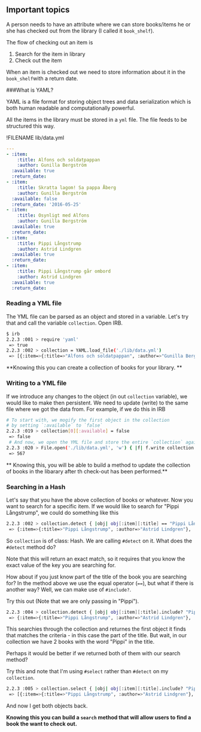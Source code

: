 ## Important topics

A person needs to have an attribute where we can store books/items he or she has checked out from the library (I called it `book_shelf`). 

The flow of checking out an item is
1. Search for the item in library
2. Check out the item

When an item is checked out we need to store information about it in the `book_shelf`with a return date. 

###What is YAML?

YAML is a file format for storing object trees and data serialization which is both human readable and computationally powerful. 

All the items in the library must be stored in a `yml` file. The file feeds to be structured this way.

!FILENAME lib/data.yml
```yml
---
- :item:
    :title: Alfons och soldatpappan
    :author: Gunilla Bergström
  :available: true
  :return_date: 
- :item:
    :title: Skratta lagom! Sa pappa Åberg
    :author: Gunilla Bergström
  :available: false
  :return_date: '2016-05-25'
- :item:
    :title: Osynligt med Alfons
    :author: Gunilla Bergström
  :available: true
  :return_date: 
- :item:
    :title: Pippi Långstrump
    :author: Astrid Lindgren
  :available: true
  :return_date: 
- :item:
    :title: Pippi Långstrump går ombord
    :author: Astrid Lindgren
  :available: true
  :return_date: 
```
### Reading a YML file
The YML file can be parsed as an object and stored in a variable. Let's try that and call the variable `collection`. Open IRB.

```bash
$ irb
2.2.3 :001 > require 'yaml'
 => true 
2.2.3 :002 > collection = YAML.load_file('./lib/data.yml')
 => [{:item=>{:title=>"Alfons och soldatpappan", :author=>"Gunilla Bergström"}, :available=>true, :return_date=>nil}, {:item=>{:title=>"Skratta lagom! Sa pappa Åberg", :author=>"Gunilla Bergström"}, :available=>false, :return_date=>"2016-05-25"}, {:item=>{:title=>"Osynligt med Alfons", :author=>"Gunilla Bergström"}, :available=>true, :return_date=>nil}, {:item=>{:title=>"Pippi Långstrump", :author=>"Astrid Lindgren"}, :available=>true, :return_date=>nil}, {:item=>{:title=>"Pippi Långstrump går ombord", :author=>"Astrid Lindgren"}, :available=>true, :return_date=>nil}]
```

**Knowing this you can create a collection of books for your library. **

### Writing to a YML file
If we introduce any changes to the object (in out `collection` variable), we would like to make then persistent.  We need to update (write) to the same file where we got the data from. For example, if we do this in IRB

```bash
# To start with, we mogify the first object in the collection
# by setting `:available` to `false`
2.2.3 :019 > collection[0][:available] = false
 => false
 # And now, we open the YML file and store the entire `collection` again. 
2.2.3 :020 > File.open('./lib/data.yml', 'w') { |f| f.write collection.to_yaml }
 => 567
 ```
 
** Knowing this, you will be able to build a method to update the collection of books in the libarary after th check-out has been performed.**


### Searching in a Hash

Let's say that you have the above collection of books or whatever. Now you want to search for a specific item. If we would like to search for "Pippi Långstrump", we could do something like this

```bash
2.2.3 :002 > collection.detect { |obj| obj[:item][:title] == "Pippi Långstrump"  }
 => {:item=>{:title=>"Pippi Långstrump", :author=>"Astrid Lindgren"}, :available=>true, :return_date=>nil} 
```

So `collection` is of class: Hash. We are calling `#detect` on it. What does the `#detect` method do?

Note that this will return an exact match, so it requires that you know the exact value of the key you are searching for. 

How about if you just know part of the title of the book you are searching for? In the method above we use the equal operator (`==`), but what if there is another way? Well, we can make use of `#include?`. 

Try this out (Note that we are only passing in "Pippi"). 

```bash
2.2.3 :004 > collection.detect { |obj| obj[:item][:title].include? "Pippi"  }
 => {:item=>{:title=>"Pippi Långstrump", :author=>"Astrid Lindgren"}, :available=>true, :return_date=>nil} 
```

This searchies through the collection and returnes the first object it finds that matches the criteria - in this case the part of the title. But wait, in our collection we have 2 books with the word "Pippi" in the title.

Perhaps it would be better if we returned both of them with our search method?

Try this and note that I'm using `#select` rather than `#detect` on my `collection`.

```bash
2.2.3 :005 > collection.select { |obj| obj[:item][:title].include? "Pippi"  }
 => [{:item=>{:title=>"Pippi Långstrump", :author=>"Astrid Lindgren"}, :available=>true, :return_date=>nil}, {:item=>{:title=>"Pippi Långstrump går ombord", :author=>"Astrid Lindgren"}, :available=>true, :return_date=>nil}]
```

And now I get both objects back. 

**Knowing this you can build a `search` method that will allow users to find a book the want to check out.**

```

 




 